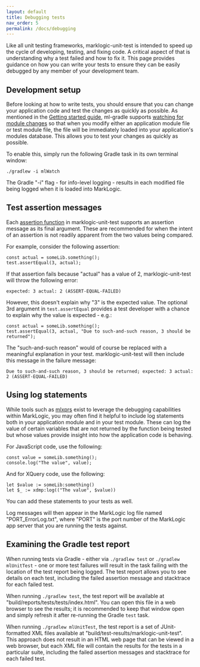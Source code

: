 ```yaml
---
layout: default
title: Debugging tests
nav_order: 5
permalink: /docs/debugging
---
```


Like all unit testing frameworks, marklogic-unit-test is intended to speed up the cycle of developing, testing, and 
fixing code. A critical aspect of that is understanding why a test failed and how to fix it. This page provides 
guidance on how you can write your tests to ensure they can be easily debugged by any member of your development 
team. 

## Development setup

Before looking at how to write tests, you should ensure that you can change your application code and test the 
changes as quickly as possible. As mentioned in the [Getting started guide](/docs), ml-gradle supports 
[watching for module changes](https://github.com/marklogic/ml-gradle/wiki/Watching-for-module-changes) so that when 
you modify either an application module file or test module file, the file will be immediately loaded into your 
application's modules database. This allows you to test your changes as quickly as possible.

To enable this, simply run the following Gradle task in its own terminal window:

    ./gradlew -i mlWatch

The Gradle "-i" flag - for info-level logging - results in each modified file being logged when it is loaded into 
MarkLogic. 

## Test assertion messages

Each [assertion function](/docs/assertions) in marklogic-unit-test supports an assertion message as its final argument. 
These are recommended for when the intent of an assertion is not readily apparent from the two values being compared. 

For example, consider the following assertion:

    const actual = someLib.something();
    test.assertEqual(3, actual);

If that assertion fails because "actual" has a value of 2, marklogic-unit-test will throw the following error:

    expected: 3 actual: 2 (ASSERT-EQUAL-FAILED)

However, this doesn't explain why "3" is the expected value. The optional 3rd argument in `test.assertEqual` 
provides a test developer with a chance to explain why the value is expected - e.g.:

    const actual = someLib.something();
    test.assertEqual(3, actual, "Due to such-and-such reason, 3 should be returned");

The "such-and-such reason" would of course be replaced with a meaningful explanation in your test. 
marklogic-unit-test will then include this message in the failure message:

    Due to such-and-such reason, 3 should be returned; expected: 3 actual: 2 (ASSERT-EQUAL-FAILED)

## Using log statements

While tools such as [mlxprs](https://github.com/marklogic/mlxprs) exist to leverage the debugging capabilities within
MarkLogic, you may often find it helpful to include log statements both in your application module and in your test 
module. These can log the value of certain variables that are not returned by the function being tested but whose 
values provide insight into how the application code is behaving. 

For JavaScript code, use the following:

    const value = someLib.something();
    console.log("The value", value);

And for XQuery code, use the following:

    let $value := someLib:something()
    let $_ := xdmp:log(("The value", $value))

You can add these statements to your tests as well. 

Log messages will then appear in the MarkLogic log file named "PORT_ErrorLog.txt", where "PORT" is the port number 
of the MarkLogic app server that you are running the tests against.

## Examining the Gradle test report

When running tests via Gradle - either via `./gradlew test` or `./gradlew mlUnitTest` - one or more test failures will 
result in the task failing with the location of the test report being logged. The test report allows you to see details
on each test, including the failed assertion message and stacktrace for each failed test. 

When running `./gradlew test`, the test report will be available at "build/reports/tests/tests/index.html". You can 
open this file in a web browser to see the results; it is recommended to keep that window open and simply refresh it 
after re-running the Gradle `test` task. 

When running `./gradlew mlUnitTest`, the test report is a set of JUnit-formatted XML files available at 
"build/test-results/marklogic-unit-test". This approach does not result in an HTML web page that can be viewed in a web
browser, but each XML file will contain the results for the tests in a particular suite, including the failed assertion 
messages and stacktrace for each failed test.

